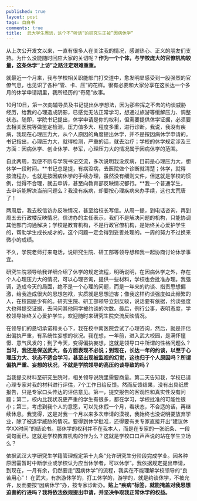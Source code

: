 ```yaml
---
published: true
layout: post
tags: 自白书
comments: true
title:  武大学生周远，这个不”听话“的研究生正被”因病休学“
---
```


从上次公开发文以来，一直有很多人在关注我的情况，感谢热心、正义的朋友们支持。为什么没能随时回应大家的关切呢？**作为一个个体，与学校庞大的官僚机构较量，这条休学“上访”之路注定艰难重重。**</br>

就最近一个月来，我与学校相关职能部门打交道中，愈发明显感受到一股强烈的官僚气息，也见识了各种“管、卡、压”的花样。很有必要和大家分享在这长达一个多月的休学申请期里，我所经历的“奇葩”故事。</br>

10月10日，第一次向辅导员及书记提出休学想法，因为那些挥之不去的约谈威胁经历，给我的心理造成阴影，已感觉无法正常学习，想通过旅游等缓解压力、调整状态。随即，学院书记提出，休学申请是你的权利，但需要提供休学证据，必须要去相关医院等做鉴定检测，压力值多大、程度多重，进行诊断。我说，我没有疾病，我现在心理压力大，从个人原因的角度提出休学，并不是按因病休学申请的。书记指出，心理压力大，就得检测，严重的话，就去治疗；学校的休学规定涉及三方面：因病休学、创业休学、参军，心理压力大的情况属于因病休学的范围。</br>

自此两周，我便不断与学院书记交流，多次说明我没疾病，目前是心理压力大，想休学一段时间。**书记总是提，有病没病，去医院做个诊断就清楚；休学，就得按流程办，也就是按因病休学的手续办理，虽然没有细则文件，但这就是学校的惯例，觉得不合理，就去申诉，甚至向教育部反映情况都行。**我一个普通学生，去申诉能解决当前问题么？我没有疾病，却要按心理疾病来办手续，这也太荒唐了！

两周后，我去校信访办反映情况，甚至给校长写信。从周一提，到电话咨询，再到周五去行政楼反映情况，信访办的主任表示，我们不是解决问题的机构，只能协调其他部门沟通解决；学校是教育机构，不是行政官僚机构，是始终关心爱护学生的，帮助学生成长成才的，这个问题一定会得到妥善处理的。一周的努力不过换来微小的成绩。

不久，学院老师打来电话，说研究生院、研工部等领导想和我一起协商讨论休学事宜。

研究生院领导给我详细介绍了休学的规定流程，明确说明，在因病休学之外，存在个人心理压力大的情况，可以心理咨询，提供一些材料，学校也会批准办理。我强调，造成今天的局面，绝不是一个心理的问题，而是一年来的约谈、指责思想偏激，给我造成很大的思想包袱，实质就是思想迫害；像我这样约谈强度如此频繁的人，在校园是少有的。研究生院、研工部领导立刻反驳，说话要有依据，约谈强度大也得提交证据，去问问其他同学被约谈的次数。最后，例行公事，表明态度，学校领导始终关心爱护学生，欢迎随时来研究生院交流反映情况。

在领导们的恳切承诺和关心下，我在校中南医院尝试了心理咨询，然后，就是评估出偏执严重，有系统性妄想的状况。我在想，一年前，进入武大校园，是满怀憧憬、意气风发的；到了今天，变得偏执妄想，这就是领导口中所谓的性格问题么？**当时，我还是保送武大，各方面表现不必说；到现在，长达一年的约谈，以至于心理压力大、状态不适合学习，甚至出现被监视的幻觉，这也归于个人原因吗？所谓偏执严重、妄想的状况，不就是学院领导的高压约谈导致的吗？**

当我提交材料至研究生院时，相关领导说院里需要商量。第二天告知我，学校已请心理专家对我的材料进行评估，7个工作日给反馈。然而反馈结果，没有出具纸质报告，只是专家口头传达的评估意见。第一，提交报告的客观性和真实性没有问题；第二，校内比我状况更严重的学生有很多，都在学习，学校批准的可能性很小；第三，考虑到我个人的意愿，可以先休假一个月，看状态，不合适的话，再继续休息。我觉得，这是对我一个月以来多次申请的漠视，我始终也没说明要放弃学业，除了被退学威胁的情况。要得到休学批准，还得要有关专家直接开出“建议休学XX时间”的结论书。那休学的权利并不在我本人，而是在专家的一张纸条、一段词句而已。这就是学校教育机构的作为么？这就是学校口口声声说的站在学生立场么？

依据武汉大学研究生学籍管理规定第十九条“允许研究生分阶段完成学业。因各种原因需暂时中断学业或学校认为应当休学者，可以休学”。我依据规定提出申请，到现在，一月有余，仍然要走“因病休学”的流程，我实在不能理解学校领导的“良苦用心”！
在武大，有旅游休学的，打工休学的，游学的，就是约谈休学，不被允许，反而要按“因病休学”办，按专家诊断办。**贴上“疾病”标签，就能掩盖对我思想迫害的行进吗？我将依法依规提出申请，并坚决争取我正常休学的权益。**
